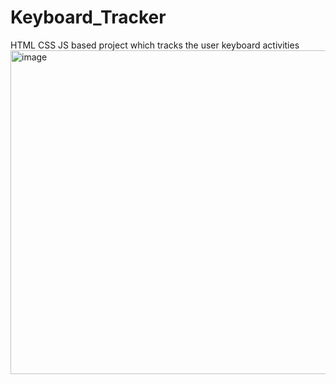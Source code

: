 # Keyboard_Tracker
HTML CSS JS based project which tracks the user keyboard activities
<img width="518" alt="image" src="https://github.com/SudhanshuDTU/Keyboard_Tracker/assets/116909414/629a5d88-da2c-4e1c-8db2-d79e9e0f72b1">

